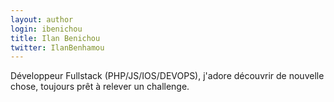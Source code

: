 ```yaml
---
layout: author
login: ibenichou
title: Ilan Benichou
twitter: IlanBenhamou
---
```

Développeur Fullstack (PHP/JS/IOS/DEVOPS), j'adore découvrir de nouvelle chose, toujours prêt à relever un challenge.
